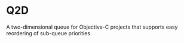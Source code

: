 Q2D
===

A two-dimensional queue for Objective-C projects that supports easy reordering of sub-queue priorities

